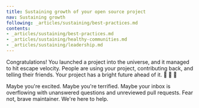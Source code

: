 ```yaml
---
title: Sustaining growth of your open source project
nav: Sustaining growth
following: _articles/sustaining/best-practices.md
contents:
- _articles/sustaining/best-practices.md
- _articles/sustaining/healthy-communities.md
- _articles/sustaining/leadership.md
---
```


Congratulations! You launched a project into the universe, and it managed to hit escape velocity. People are using your project, contributing back, and telling their friends. Your project has a bright future ahead of it. 👏 🚀 🌠

Maybe you're excited. Maybe you're terrified. Maybe your inbox is overflowing with unanswered questions and unreviewed pull requests. Fear not, brave maintainer. We're here to help.

